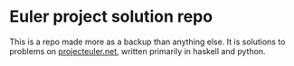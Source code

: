 # Euler project solution repo

This is a repo made more as a backup than anything else. It is solutions to problems on [projecteuler.net](http://projecteuler.net), written primarily in haskell and python. 
